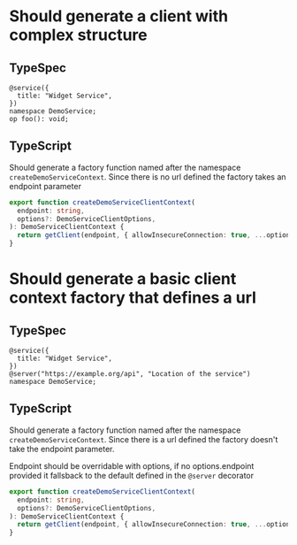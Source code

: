 # Should generate a client with complex structure

## TypeSpec

```tsp
@service({
  title: "Widget Service",
})
namespace DemoService;
op foo(): void;
```

## TypeScript

Should generate a factory function named after the namespace `createDemoServiceContext`. Since there is no url defined the factory takes an endpoint parameter

```ts src/api/clientContext.ts function createDemoServiceClientContext
export function createDemoServiceClientContext(
  endpoint: string,
  options?: DemoServiceClientOptions,
): DemoServiceClientContext {
  return getClient(endpoint, { allowInsecureConnection: true, ...options });
}
```

# Should generate a basic client context factory that defines a url

## TypeSpec

```tsp
@service({
  title: "Widget Service",
})
@server("https://example.org/api", "Location of the service")
namespace DemoService;
```

## TypeScript

Should generate a factory function named after the namespace `createDemoServiceContext`. Since there is a url defined the factory doesn't take the endpoint parameter.

Endpoint should be overridable with options, if no options.endpoint provided it fallsback to the default defined in the `@server` decorator

```ts src/api/clientContext.ts function createDemoServiceClientContext
export function createDemoServiceClientContext(
  endpoint: string,
  options?: DemoServiceClientOptions,
): DemoServiceClientContext {
  return getClient(endpoint, { allowInsecureConnection: true, ...options });
}
```
